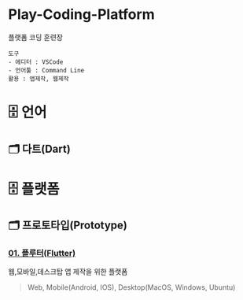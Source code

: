 Play-Coding-Platform
===
플랫폼 코딩 훈련장

```text
도구
- 에디터 : VSCode
- 언어툴 : Command Line
활용 : 앱제작, 웹제작
```
# :file_cabinet: 언어
## :card_index_dividers: 다트(Dart)

# :file_cabinet: 플랫폼

## :card_index_dividers: 프로토타입(Prototype)

### [01. 플루터(Flutter)](Prototype-Flutter/README.md)
웹,모바일,데스크탑 앱 제작을 위한 플랫폼
> Web, Mobile(Android, IOS), Desktop(MacOS, Windows, Ubuntu)
